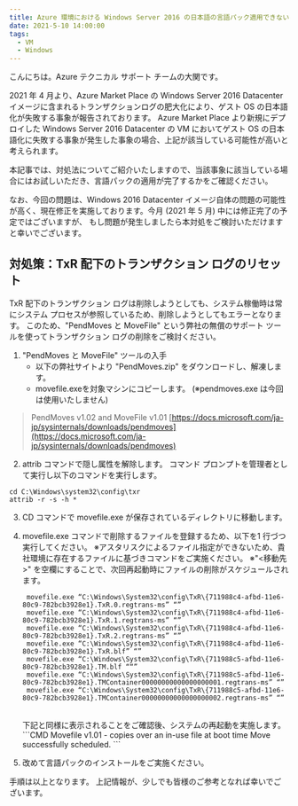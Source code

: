 ```yaml
---
title: Azure 環境における Windows Server 2016 の日本語の言語パック適用できない
date: 2021-5-10 14:00:00
tags:
  - VM
  - Windows
---
```


こんにちは。Azure テクニカル サポート チームの大関です。 

2021 年 4 月より、Azure Market Place の Windows Server 2016 Datacenter イメージに含まれるトランザクションログの肥大化により、ゲスト OS の日本語化が失敗する事象が報告されております。
Azure Market Place より新規にデプロイした Windows Server 2016 Datacenter の VM においてゲスト OS の日本語化に失敗する事象が発生した事象の場合、上記が該当している可能性が高いと考えられます。

本記事では、対処法についてご紹介いたしますので、当該事象に該当している場合にはお試しいただき、言語パックの適用が完了するかをご確認ください。

<!-- more -->

なお、今回の問題は、Windows 2016 Datacenter イメージ自体の問題の可能性が高く、現在修正を実施しております。今月 (2021 年 5 月) 中には修正完了の予定ではございますが、 もし問題が発生しましたら本対処をご検討いただけますと幸いでございます。 


## 対処策：TxR 配下のトランザクション ログのリセット 

TxR 配下のトランザクション ログは削除しようとしても、システム稼働時は常にシステム プロセスが参照しているため、削除しようとしてもエラーとなります。 
このため、"PendMoves と MoveFile" という弊社の無償のサポート ツールを使ってトランザクション ログの削除をご検討ください。 
 
1. "PendMoves と MoveFile" ツールの入手 
   - 以下の弊社サイトより "PendMoves.zip" をダウンロードし、解凍します。 
   - movefile.exeを対象マシンにコピーします。 
     (※pendmoves.exe は今回は使用いたしません) 

> PendMoves v1.02 and MoveFile v1.01 
> [https://docs.microsoft.com/ja-jp/sysinternals/downloads/pendmoves](https://docs.microsoft.com/ja-jp/sysinternals/downloads/pendmoves) 

2. attrib コマンドで隠し属性を解除します。 
コマンド プロンプトを管理者として実行し以下のコマンドを実行します。 

```CMD
cd C:\Windows\system32\config\txr 
attrib -r -s -h * 
```
 
3. CD コマンドで movefile.exe が保存されているディレクトリに移動します。 

4. movefile.exe コマンドで削除するファイルを登録するため、以下を1 行づつ実行してください。 
   ※アスタリスクによるファイル指定ができないため、貴社環境に存在するファイルに基づきコマンドをご実施ください。 
   ※"<移動先>" を空欄にすることで、次回再起動時にファイルの削除がスケジュールされます。 <br>
   ```CMD
    movefile.exe “C:\Windows\System32\config\TxR\{711988c4-afbd-11e6-80c9-782bcb3928e1}.TxR.0.regtrans-ms” “” 
    movefile.exe “C:\Windows\System32\config\TxR\{711988c4-afbd-11e6-80c9-782bcb3928e1}.TxR.1.regtrans-ms” “” 
    movefile.exe “C:\Windows\System32\config\TxR\{711988c4-afbd-11e6-80c9-782bcb3928e1}.TxR.2.regtrans-ms” “” 
    movefile.exe “C:\Windows\System32\config\TxR\{711988c4-afbd-11e6-80c9-782bcb3928e1}.TxR.blf” “” 
    movefile.exe “C:\Windows\System32\config\TxR\{711988c5-afbd-11e6-80c9-782bcb3928e1}.TM.blf ““” 
    movefile.exe “C:\Windows\System32\config\TxR\{711988c5-afbd-11e6-80c9-782bcb3928e1}.TMContainer00000000000000000001.regtrans-ms” “” 
    movefile.exe “C:\Windows\System32\config\TxR\{711988c5-afbd-11e6-80c9-782bcb3928e1}.TMContainer00000000000000000002.regtrans-ms” “” 
    ```
    <br>
    下記と同様に表示されることをご確認後、システムの再起動を実施します。 
    <br>
    ```CMD
    Movefile v1.01 - copies over an in-use file at boot time 
    Move successfully scheduled. 
    ```
 
5. 改めて言語パックのインストールをご実施ください。 

手順は以上となります。
上記情報が、少しでも皆様のご参考となれば幸いでございます。